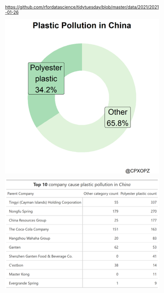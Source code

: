 https://github.com/rfordatascience/tidytuesday/blob/master/data/2021/2021-01-26

![](20210126-W05-Plastic_Pollution.png)

![](20210126-W05-Plastic_Pollution2.png)